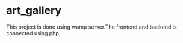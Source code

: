 # art_gallery
This project is done using wamp server.The frontend and backend is connected using php. 
